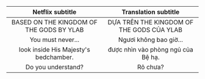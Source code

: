 | Netflix subtitle| Translation subtitle|
|:---------------:|:-------------------:|
|BASED ON THE KINGDOM OF THE GODS BY YLAB|DỰA TRÊN ‎THE KINGDOM OF THE GODS ‎CỦA YLAB‬|
| You must never\.\.\.| ‪Ngươi không bao giờ\.\.\.‬|
| look inside His Majesty's bedchamber\.| ‪được nhìn vào phòng ngủ của Bệ hạ\.‬|
| Do you understand?|Rõ chưa?‬|